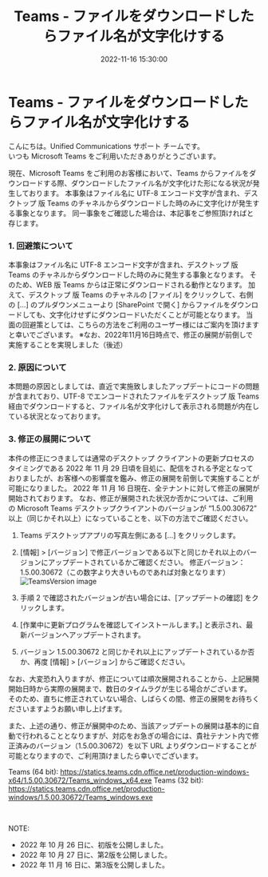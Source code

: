﻿---
title: Teams - ファイルをダウンロードしたらファイル名が文字化けする
date: 2022-11-16 15:30:00
tags:
  - Teams
  - Information
---

# Teams - ファイルをダウンロードしたらファイル名が文字化けする

こんにちは。Unified Communications サポート チームです。  
いつも Microsoft Teams をご利用いただきありがとうございます。  

現在、Microsoft Teams をご利用のお客様において、Teams からファイルをダウンロードする際、ダウンロードしたファイル名が文字化けた形になる状況が発生しております。
本事象はファイル名に UTF-8 エンコード文字が含まれ、デスクトップ 版 Teams のチャネルからダウンロードした時のみに文字化けが発生する事象となります。
同一事象をご確認した場合は、本記事をご参照頂ければと存じます。

### 1. 回避策について
本事象はファイル名に UTF-8 エンコード文字が含まれ、デスクトップ 版 Teams のチャネルからダウンロードした時のみに発生する事象となります。
そのため、WEB 版 Teams からは正常にダウンロードされる動作となります。
加えて、デスクトップ 版 Teams のチャネルの [ファイル] をクリックして、右側の […] のプルダウンメニューより [SharePoint で開く] からファイルをダウンロードしても、文字化けせずにダウンロードいただくことが可能となります。
当面の回避策としては、こちらの方法をご利用のユーザー様にはご案内を頂けますと幸いでございます。
※なお、2022年11月16日時点で、修正の展開が前倒しで実施することを実現しました（後述）

### 2. 原因について
本問題の原因としましては、直近で実施致しましたアップデートにコードの問題が含まれており、UTF-8 でエンコードされたファイルをデスクトップ 版 Teams 経由でダウンロードすると、ファイル名が文字化けして表示される問題が内在している状況となっております。

### 3. 修正の展開について
本件の修正につきましては通常のデスクトップ クライアントの更新プロセスのタイミングである 2022 年 11 月 29 日頃を目処に、配信をされる予定となっておりましたが、お客様への影響度を鑑み、修正の展開を前倒しで実施することが可能になりました。
2022 年 11 月 16 日現在、全テナントに対して修正の展開が開始されております。
なお、修正が展開された状況か否かについては、ご利用の Microsoft Teams デスクトップクライアントのバージョンが “1.5.00.30672” 以上（同じかそれ以上）になっていることを、以下の方法でご確認ください。

1. Teams デスクトップアプリの写真左側にある […] をクリックします。
2. [情報] > [バージョン] で修正バージョンである以下と同じかそれ以上のバージョンにアップデートされているかご確認ください。
修正バージョン：1.5.00.30672（この数字より大きいものであれば対象となります）
![TeamsVersion image](./TeamsVersion.jpg)

3. 手順 2 で確認されたバージョンが古い場合には、[アップデートの確認] をクリックします。
4. [作業中に更新プログラムを確認してインストールします。] と表示され、最新バージョンへアップデートされます。
5. バージョン 1.5.00.30672 と同じかそれ以上にアップデートされているか否か、再度 [情報] > [バージョン] からご確認ください。

なお、大変恐れ入りますが、修正については順次展開されることから、上記展開開始日時から実際の展開まで、数日のタイムラグが生じる場合がございます。
そのため、直ちに修正されていない場合、しばらくの間、修正の展開をお待ちくださいますようお願い申し上げます。

また、上述の通り、修正が展開中のため、当該アップデートの展開は基本的に自動で行われることとなりますが、対応をお急ぎの場合には、貴社テナント内で修正済みのバージョン（1.5.00.30672）を以下 URL よりダウンロードすることが可能となりますので、ご利用頂けましたら幸いでございます。

Teams (64 bit): https://statics.teams.cdn.office.net/production-windows-x64/1.5.00.30672/Teams_windows_x64.exe
Teams (32 bit): https://statics.teams.cdn.office.net/production-windows/1.5.00.30672/Teams_windows.exe

<br />

NOTE:  
- 2022 年 10 月 26 日に、初版を公開しました。
- 2022 年 10 月 27 日に、第2版を公開しました。
- 2022 年 11 月 16 日に、第3版を公開しました。

